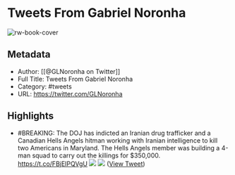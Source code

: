 # Tweets From Gabriel Noronha

![rw-book-cover](https://pbs.twimg.com/profile_images/1384218401036333057/dsPxsZPV.jpg)

## Metadata
- Author: [[@GLNoronha on Twitter]]
- Full Title: Tweets From Gabriel Noronha
- Category: #tweets
- URL: https://twitter.com/GLNoronha

## Highlights
- #BREAKING: The DOJ has indicted an Iranian drug trafficker and a Canadian Hells Angels hitman working with Iranian intelligence to kill two Americans in Maryland.
  The Hells Angels member was building a 4-man squad to carry out the killings for $350,000. https://t.co/FBjEIPQVgU
  ![](https://pbs.twimg.com/media/GFBrF3LWYAAzLpu.png)
  ![](https://pbs.twimg.com/media/GFBrng8XEAAEwdd.png) ([View Tweet](https://twitter.com/GLNoronha/status/1752019020604170489))
